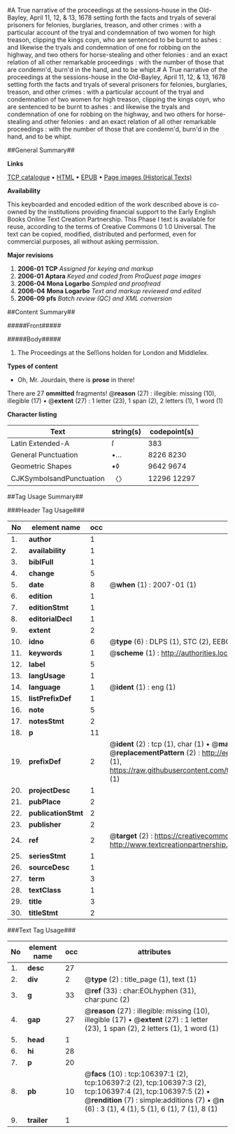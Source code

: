 #A True narrative of the proceedings at the sessions-house in the Old-Bayley, April 11, 12, & 13, 1678 setting forth the facts and tryals of several prisoners for felonies, burglaries, treason, and other crimes : with a particular account of the tryal and condemnation of two women for high treason, clipping the kings coyn, who are sentenced to be burnt to ashes : and likewise the tryals and condemnation of one for robbing on the highway, and two others for horse-stealing and other felonies : and an exact relation of all other remarkable proceedings : with the number of those that are condemn'd, burn'd in the hand, and to be whipt.#
A True narrative of the proceedings at the sessions-house in the Old-Bayley, April 11, 12, & 13, 1678 setting forth the facts and tryals of several prisoners for felonies, burglaries, treason, and other crimes : with a particular account of the tryal and condemnation of two women for high treason, clipping the kings coyn, who are sentenced to be burnt to ashes : and likewise the tryals and condemnation of one for robbing on the highway, and two others for horse-stealing and other felonies : and an exact relation of all other remarkable proceedings : with the number of those that are condemn'd, burn'd in the hand, and to be whipt.

##General Summary##

**Links**

[TCP catalogue](http://www.ota.ox.ac.uk/tcp/)  • 
[HTML](http://tei.it.ox.ac.uk/tcp/Texts-HTML/free/A63/A63595.html)  • 
[EPUB](http://tei.it.ox.ac.uk/tcp/Texts-EPUB/free/A63/A63595.epub) • 
[Page images (Historical Texts)](https://data.historicaltexts.jisc.ac.uk/view?pubId=eebo-17350303e&pageId=eebo-17350303e-106397-1)

**Availability**

This keyboarded and encoded edition of the
	       work described above is co-owned by the institutions
	       providing financial support to the Early English Books
	       Online Text Creation Partnership. This Phase I text is
	       available for reuse, according to the terms of Creative
	       Commons 0 1.0 Universal. The text can be copied,
	       modified, distributed and performed, even for
	       commercial purposes, all without asking permission.

**Major revisions**

1. __2006-01__ __TCP__ *Assigned for keying and markup*
1. __2006-01__ __Aptara__ *Keyed and coded from ProQuest page images*
1. __2006-04__ __Mona Logarbo__ *Sampled and proofread*
1. __2006-04__ __Mona Logarbo__ *Text and markup reviewed and edited*
1. __2006-09__ __pfs__ *Batch review (QC) and XML conversion*

##Content Summary##

#####Front#####

#####Body#####

1. The Proceedings at the Seſſions
holden for London and Middleſex.

**Types of content**

  * Oh, Mr. Jourdain, there is **prose** in there!

There are 27 **ommitted** fragments! 
 @__reason__ (27) : illegible: missing (10), illegible (17)  •  @__extent__ (27) : 1 letter (23), 1 span (2), 2 letters (1), 1 word (1)

**Character listing**


|Text|string(s)|codepoint(s)|
|---|---|---|
|Latin Extended-A|ſ|383|
|General Punctuation|•…|8226 8230|
|Geometric Shapes|▪◊|9642 9674|
|CJKSymbolsandPunctuation|〈〉|12296 12297|

##Tag Usage Summary##

###Header Tag Usage###

|No|element name|occ|attributes|
|---|---|---|---|
|1.|__author__|1||
|2.|__availability__|1||
|3.|__biblFull__|1||
|4.|__change__|5||
|5.|__date__|8| @__when__ (1) : 2007-01 (1)|
|6.|__edition__|1||
|7.|__editionStmt__|1||
|8.|__editorialDecl__|1||
|9.|__extent__|2||
|10.|__idno__|6| @__type__ (6) : DLPS (1), STC (2), EEBO-CITATION (1), OCLC (1), VID (1)|
|11.|__keywords__|1| @__scheme__ (1) : http://authorities.loc.gov/ (1)|
|12.|__label__|5||
|13.|__langUsage__|1||
|14.|__language__|1| @__ident__ (1) : eng (1)|
|15.|__listPrefixDef__|1||
|16.|__note__|5||
|17.|__notesStmt__|2||
|18.|__p__|11||
|19.|__prefixDef__|2| @__ident__ (2) : tcp (1), char (1)  •  @__matchPattern__ (2) : ([0-9\-]+):([0-9IVX]+) (1), (.+) (1)  •  @__replacementPattern__ (2) : http://eebo.chadwyck.com/downloadtiff?vid=$1&page=$2 (1), https://raw.githubusercontent.com/textcreationpartnership/Texts/master/tcpchars.xml#$1 (1)|
|20.|__projectDesc__|1||
|21.|__pubPlace__|2||
|22.|__publicationStmt__|2||
|23.|__publisher__|2||
|24.|__ref__|2| @__target__ (2) : https://creativecommons.org/publicdomain/zero/1.0/ (1), http://www.textcreationpartnership.org/docs/. (1)|
|25.|__seriesStmt__|1||
|26.|__sourceDesc__|1||
|27.|__term__|3||
|28.|__textClass__|1||
|29.|__title__|3||
|30.|__titleStmt__|2||


###Text Tag Usage###

|No|element name|occ|attributes|
|---|---|---|---|
|1.|__desc__|27||
|2.|__div__|2| @__type__ (2) : title_page (1), text (1)|
|3.|__g__|33| @__ref__ (33) : char:EOLhyphen (31), char:punc (2)|
|4.|__gap__|27| @__reason__ (27) : illegible: missing (10), illegible (17)  •  @__extent__ (27) : 1 letter (23), 1 span (2), 2 letters (1), 1 word (1)|
|5.|__head__|1||
|6.|__hi__|28||
|7.|__p__|20||
|8.|__pb__|10| @__facs__ (10) : tcp:106397:1 (2), tcp:106397:2 (2), tcp:106397:3 (2), tcp:106397:4 (2), tcp:106397:5 (2)  •  @__rendition__ (7) : simple:additions (7)  •  @__n__ (6) : 3 (1), 4 (1), 5 (1), 6 (1), 7 (1), 8 (1)|
|9.|__trailer__|1||
